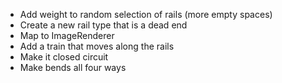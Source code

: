﻿- Add weight to random selection of rails (more empty spaces)
-  Create a new rail type that is a dead end
- Map to ImageRenderer
- Add a train that moves along the rails
- Make it closed circuit
- Make bends all four ways